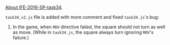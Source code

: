 [About IFE-2016-SP-task34](http://baishusama.github.io/2017/01/08/IFE-2016-SP-task34/).

`task34_v2.js` file is added with more comment and fixed `task34.js`'s bug:

1. In the game, when `MOV` directive failed, the square should not turn as well as move. (While in `task34.js`, the square always turn ignoring `MOV`'s failure.)